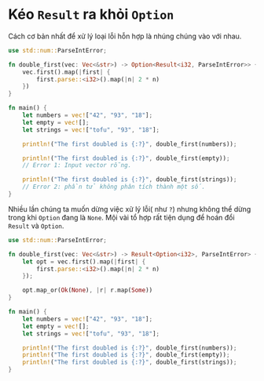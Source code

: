 # Kéo `Result` ra khỏi `Option`

Cách cơ bản nhất để xử lý loại lỗi hỗn hợp là nhúng chúng vào với nhau.

```rust
use std::num::ParseIntError;

fn double_first(vec: Vec<&str>) -> Option<Result<i32, ParseIntError>> {
    vec.first().map(|first| {
        first.parse::<i32>().map(|n| 2 * n)
    })
}

fn main() {
    let numbers = vec!["42", "93", "18"];
    let empty = vec![];
    let strings = vec!["tofu", "93", "18"];

    println!("The first doubled is {:?}", double_first(numbers));

    println!("The first doubled is {:?}", double_first(empty));
    // Error 1: Input vector rỗng.

    println!("The first doubled is {:?}", double_first(strings));
    // Error 2: phần tử không phân tích thành một số.
}
```
Nhiều lần chúng ta muốn dừng việc xử lý lỗi( như `?`) nhưng không thể dừng trong khi `Option` đang là `None`. Mội vài tổ hợp rất tiện dụng để  hoán đổi `Result` và `Option`.

```rust
use std::num::ParseIntError;

fn double_first(vec: Vec<&str>) -> Result<Option<i32>, ParseIntError> {
    let opt = vec.first().map(|first| {
        first.parse::<i32>().map(|n| 2 * n)
    });

    opt.map_or(Ok(None), |r| r.map(Some))
}

fn main() {
    let numbers = vec!["42", "93", "18"];
    let empty = vec![];
    let strings = vec!["tofu", "93", "18"];

    println!("The first doubled is {:?}", double_first(numbers));
    println!("The first doubled is {:?}", double_first(empty));
    println!("The first doubled is {:?}", double_first(strings));
}
```
